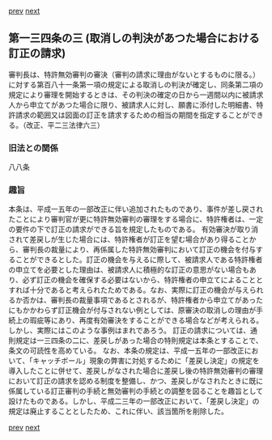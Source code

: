 [prev](/specific\markdowns\特許法\196_Mp-Ch_6-At_134_2.md)
[next](/specific\markdowns\特許法\198_Mp-Ch_6-At_135.md)
## 第一三四条の三 (取消しの判決があつた場合における訂正の請求)
審判長は、特許無効審判の審決（審判の請求に理由がないとするものに限る。）に対する第百八十一条第一項の規定による取消しの判決が確定し、同条第二項の規定により審理を開始するときは、その判決の確定の日から一週間以内に被請求人から申立てがあつた場合に限り、被請求人に対し、願書に添付した明細書、特許請求の範囲又は図面の訂正を請求するための相当の期間を指定することができる。（改正、平二三法律六三）

### 旧法との関係
八八条

### 趣旨
本条は、平成一五年の一部改正に伴い追加されたものであり、事件が差し戻されたことにより審判官が更に特許無効審判の審理をする場合に、特許権者は、一定の要件の下で訂正の請求ができる旨を規定したものである。
有効審決が取り消されて差戻しが生じた場合には、特許権者が訂正を望む場合があり得ることから、審判長の裁量により、再係属した特許無効審判において訂正の機会を付与することができるとした。訂正の機会を与えるに際して、被請求人である特許権者の申立てを必要とした理由は、被請求人に積極的な訂正の意思がない場合もあり、必ず訂正の機会を確保する必要はないから、特許権者の申立てによることとすれば十分であると考えられたためである。なお、実際に訂正の機会が与えられるか否かは、審判長の裁量事項であるとされるが、特許権者から申立てがあったにもかかわらず訂正機会が付与されない例としては、原審決の取消しの理由が手続上の瑕疵等にあり、再度有効審決をすることができる場合などが考えられる。しかし、実際にはこのような事例はまれであろう。
訂正の請求については、通則規定は一三四条の二に、差戻しがあった場合の特則規定は本条とすることで、条文の可読性を高めている。
なお、本条の規定は、平成一五年の一部改正において、「キャッチボール」現象の弊害に対処するために「差戻し決定」の規定を導入したことに併せて、差戻しがなされた場合に差戻し後の特許無効審判の審理において訂正の請求を認める制度を整備し、かつ、差戻しがなされたときに既に係属している訂正審判の手続と無効審判の手続との調整を図ることを趣旨として設けたものである。しかし、平成二三年の一部改正において、「差戻し決定」の規定は廃止することとしたため、これに伴い、該当箇所を削除した。

[prev](/specific\markdowns\特許法\196_Mp-Ch_6-At_134_2.md)
[next](/specific\markdowns\特許法\198_Mp-Ch_6-At_135.md)